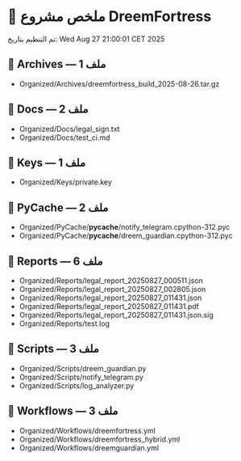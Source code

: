# 📁 ملخص مشروع DreemFortress
تم التنظيم بتاريخ: Wed Aug 27 21:00:01 CET 2025

## 📂 Archives — 1 ملف
- Organized/Archives/dreemfortress_build_2025-08-26.tar.gz

## 📂 Docs — 2 ملف
- Organized/Docs/legal_sign.txt
- Organized/Docs/test_ci.md

## 📂 Keys — 1 ملف
- Organized/Keys/private.key

## 📂 PyCache — 2 ملف
- Organized/PyCache/__pycache__/notify_telegram.cpython-312.pyc
- Organized/PyCache/__pycache__/dreem_guardian.cpython-312.pyc

## 📂 Reports — 6 ملف
- Organized/Reports/legal_report_20250827_000511.json
- Organized/Reports/legal_report_20250827_002805.json
- Organized/Reports/legal_report_20250827_011431.json
- Organized/Reports/legal_report_20250827_011431.pdf
- Organized/Reports/legal_report_20250827_011431.json.sig
- Organized/Reports/test.log

## 📂 Scripts — 3 ملف
- Organized/Scripts/dreem_guardian.py
- Organized/Scripts/notify_telegram.py
- Organized/Scripts/log_analyzer.py

## 📂 Workflows — 3 ملف
- Organized/Workflows/dreemfortress.yml
- Organized/Workflows/dreemfortress_hybrid.yml
- Organized/Workflows/dreemguardian.yml

